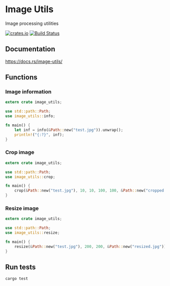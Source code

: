 # Image Utils

Image processing utilities

[![crates.io](https://img.shields.io/crates/v/image-utils.svg)](https://crates.io/crates/image-utils)
[![Build Status](https://travis-ci.org/embali/image-utils.svg?branch=master)](https://travis-ci.org/embali/image-utils)


## Documentation

https://docs.rs/image-utils/


## Functions

### Image information

```rust
extern crate image_utils;

use std::path::Path;
use image_utils::info;

fn main() {
    let inf = info(&Path::new("test.jpg")).unwrap();
    println!("{:?}", inf);
}
```

### Crop image

```rust
extern crate image_utils;

use std::path::Path;
use image_utils::crop;

fn main() {
    crop(&Path::new("test.jpg"), 10, 10, 100, 100, &Path::new("cropped.jpg")).unwrap();
}
```

### Resize image

```rust
extern crate image_utils;

use std::path::Path;
use image_utils::resize;

fn main() {
    resize(&Path::new("test.jpg"), 200, 200, &Path::new("resized.jpg")).unwrap();
}
```


## Run tests

```bash
cargo test
```
